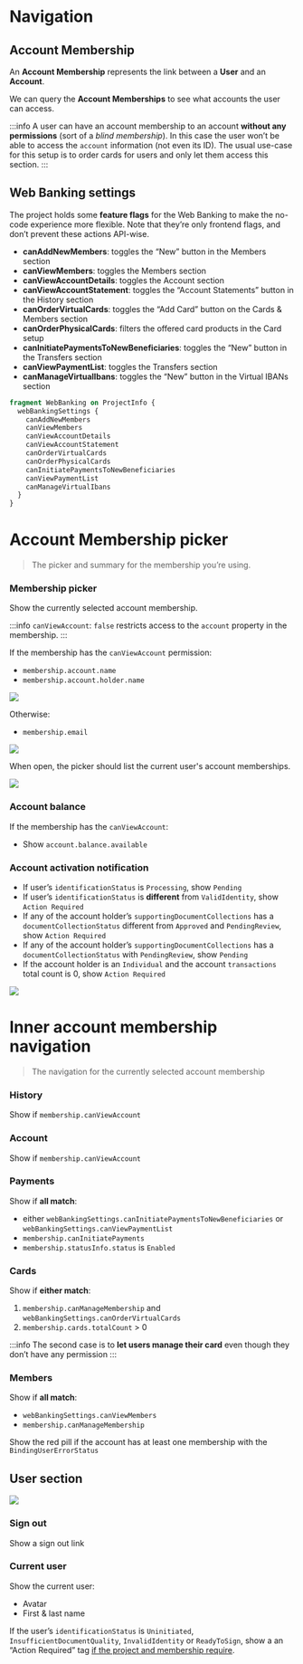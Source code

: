 # Navigation

## Account Membership

An **Account Membership** represents the link between a **User** and an **Account**.

We can query the **Account Memberships** to see what accounts the user can access.

:::info
A user can have an account membership to an account **without any permissions** (sort of a _blind membership_). In this case the user won’t be able to access the `account` information (not even its ID). The usual use-case for this setup is to order cards for users and only let them access this section.
:::

## Web Banking settings

The project holds some **feature flags** for the Web Banking to make the no-code experience more flexible. Note that they’re only frontend flags, and don’t prevent these actions API-wise.

- **canAddNewMembers**: toggles the “New” button in the Members section
- **canViewMembers**: toggles the Members section
- **canViewAccountDetails**: toggles the Account section
- **canViewAccountStatement**: toggles the “Account Statements” button in the History section
- **canOrderVirtualCards**: toggles the “Add Card” button on the Cards & Members section
- **canOrderPhysicalCards**: filters the offered card products in the Card setup
- **canInitiatePaymentsToNewBeneficiaries**: toggles the “New” button in the Transfers section
- **canViewPaymentList**: toggles the Transfers section
- **canManageVirtualIbans**: toggles the “New” button in the Virtual IBANs section

```graphql
fragment WebBanking on ProjectInfo {
  webBankingSettings {
    canAddNewMembers
    canViewMembers
    canViewAccountDetails
    canViewAccountStatement
    canOrderVirtualCards
    canOrderPhysicalCards
    canInitiatePaymentsToNewBeneficiaries
    canViewPaymentList
    canManageVirtualIbans
  }
}
```

# Account Membership picker

> The picker and summary for the membership you’re using.

### Membership picker

Show the currently selected account membership.

:::info
`canViewAccount`: `false` restricts access to the `account` property in the membership.
:::

If the membership has the `canViewAccount` permission:

- `membership.account.name`
- `membership.account.holder.name`

![](./images/navigation/full.png)

Otherwise:

- `membership.email`

![](./images/navigation/no-account-access.png)

When open, the picker should list the current user's account memberships.

![](./images/navigation/picker.png)

### Account balance

If the membership has the `canViewAccount`:

- Show `account.balance.available`

### Account activation notification

- If user’s `identificationStatus` is `Processing`, show `Pending`
- If user’s `identificationStatus` is **different** from `ValidIdentity`, show `Action Required`
- If any of the account holder’s `supportingDocumentCollections` has a `documentCollectionStatus` different from `Approved` and `PendingReview`, show `Action Required`
- If any of the account holder’s `supportingDocumentCollections` has a `documentCollectionStatus` with `PendingReview`, show `Pending`
- If the account holder is an `Individual` and the account `transactions` total count is 0, show `Action Required`

![](./images/navigation/full-action-required.png)

# Inner account membership navigation

> The navigation for the currently selected account membership

### History

Show if `membership.canViewAccount`

### Account

Show if `membership.canViewAccount`

### Payments

Show if **all match**:

- either `webBankingSettings.canInitiatePaymentsToNewBeneficiaries` or `webBankingSettings.canViewPaymentList`
- `membership.canInitiatePayments`
- `membership.statusInfo.status` is `Enabled`

### Cards

Show if **either match**:

1. `membership.canManageMembership` and `webBankingSettings.canOrderVirtualCards`
2. `membership.cards.totalCount` > 0

:::info
The second case is to **let users manage their card** even though they don’t have any permission
:::

### Members

Show if **all match**:

- `webBankingSettings.canViewMembers`
- `membership.canManageMembership`

Show the red pill if the account has at least one membership with the `BindingUserErrorStatus`

## User section

![](./images/navigation/user.png)

### Sign out

Show a sign out link

### Current user

Show the current user:

- Avatar
- First & last name

If the user’s `identificationStatus` is `Uninitiated`, `InsufficientDocumentQuality`, `InvalidIdentity` or `ReadyToSign`, show a an “Action Required” tag [if the project and membership require](./identity-verification-bypass).
